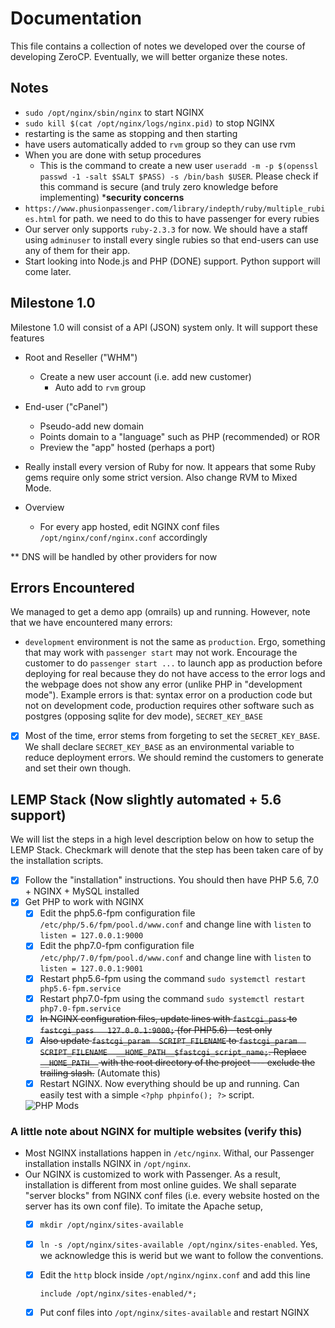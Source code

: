 Documentation
=============
This file contains a collection of notes we developed over the course of developing ZeroCP. Eventually, we will better organize these notes.

Notes
-----
- `sudo /opt/nginx/sbin/nginx` to start NGINX
- `sudo kill $(cat /opt/nginx/logs/nginx.pid)` to stop NGINX
- restarting is the same as stopping and then starting
- have users automatically added to `rvm` group so they can use rvm
- When you are done with setup procedures
  - This is the command to create a new user `useradd -m -p $(openssl passwd -1 -salt $SALT $PASS) -s /bin/bash $USER`. Please check if this command is secure (and truly zero knowledge before implementing) ***security concerns**
- `https://www.phusionpassenger.com/library/indepth/ruby/multiple_rubies.html` for path. we need to do this to have passenger for every rubies
- Our server only supports `ruby-2.3.3` for now. We should have a staff using `adminuser` to install every single rubies so that end-users can use any of them for their app.
- Start looking into Node.js and PHP (DONE) support. Python support will come later.

Milestone 1.0
-------------
Milestone 1.0 will consist of a API (JSON) system only. It will support these features
- Root and Reseller ("WHM")
  - Create a new user account (i.e. add new customer)
    - Auto add to `rvm` group
- End-user ("cPanel")
  - Pseudo-add new domain
  - Points domain to a "language" such as PHP (recommended) or ROR
  - Preview the "app" hosted (perhaps a port)
- Really install every version of Ruby for now. It appears that some Ruby gems require only some strict version. Also change RVM to Mixed Mode.
  
- Overview
  - For every app hosted, edit NGINX conf files `/opt/nginx/conf/nginx.conf` accordingly
  
** DNS will be handled by other providers for now

Errors Encountered
------------------
We managed to get a demo app (omrails) up and running. However, note that we have encountered many errors:
- `development` environment is not the same as `production`. Ergo, something that may work with `passenger start` may not work. Encourage the customer to do `passenger start ...` to launch app as production before deploying for real because they do not have access to the error logs and the webpage does not show any error (unlike PHP in "development mode"). Example errors is that: syntax error on a production code but not on development code, production requires other software such as postgres (opposing sqlite for dev mode), `SECRET_KEY_BASE`
- [X] Most of the time, error stems from forgeting to set the `SECRET_KEY_BASE`. We shall declare `SECRET_KEY_BASE` as an environmental variable to reduce deployment errors. We should remind the customers to generate and set their own though.

LEMP Stack (Now slightly automated + 5.6 support)
-------------------------------------------------
We will list the steps in a high level description below on how to setup the LEMP Stack. Checkmark will denote that the step has been taken care of by the installation scripts.

- [X] Follow the "installation" instructions. You should then have PHP 5.6, 7.0 + NGINX + MySQL installed
- [X] Get PHP to work with NGINX
  - [X] Edit the php5.6-fpm configuration file `/etc/php/5.6/fpm/pool.d/www.conf` and change line with `listen` to `listen = 127.0.0.1:9000`
  - [X] Edit the php7.0-fpm configuration file `/etc/php/7.0/fpm/pool.d/www.conf` and change line with `listen` to `listen = 127.0.0.1:9001`
  - [X] Restart php5.6-fpm using the command `sudo systemctl restart php5.6-fpm.service`
  - [X] Restart php7.0-fpm using the command `sudo systemctl restart php7.0-fpm.service`
  - [X] ~~In NGINX configuration files, update lines with `fastcgi_pass` to `fastcgi_pass   127.0.0.1:9000;` (for PHP5.6) - test only~~
  - [X] ~~Also update `fastcgi_param  SCRIPT_FILENAME` to `fastcgi_param  SCRIPT_FILENAME  __HOME_PATH__$fastcgi_script_name;`. Replace `__HOME_PATH__` with the root directory of the project --- exclude the trailing slash.~~ (Automate this)
  - [X] Restart NGINX. Now everything should be up and running. Can easily test with a simple `<?php phpinfo(); ?>` script.
  
  ![PHP Mods](https://raw.githubusercontent.com/kkhuong/ZeroCP/master/doc/php_essentials.png)

### A little note about NGINX for multiple websites (verify this)

- Most NGINX installations happen in `/etc/nginx`. Withal, our Passenger installation installs NGINX in `/opt/nginx`.
- Our NGINX is customized to work with Passenger. As a result, installation is different from most online guides. We shall separate "server blocks" from NGINX conf files (i.e. every website hosted on the server has its own conf file). To imitate the Apache setup,
  - [X] `mkdir /opt/nginx/sites-available`
  - [X] `ln -s /opt/nginx/sites-available /opt/nginx/sites-enabled`. Yes, we acknowledge this is werid but we want to follow the conventions.
  - [X] Edit the `http` block inside `/opt/nginx/nginx.conf` and add this line
    ```
    include /opt/nginx/sites-enabled/*;
    ```
  - [X] Put conf files into `/opt/nginx/sites-available` and restart NGINX
  


